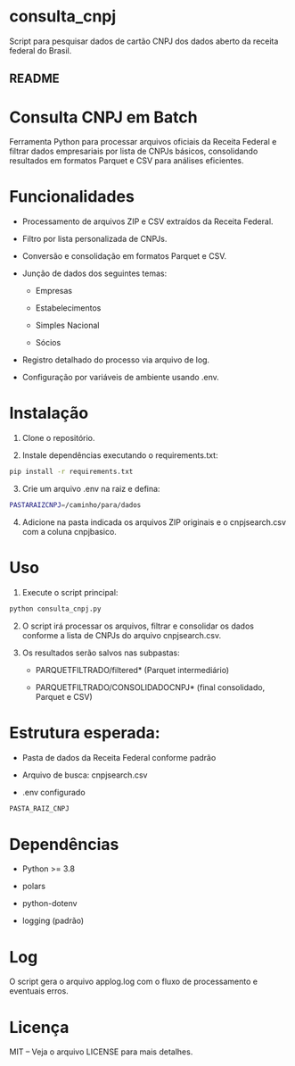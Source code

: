 # consulta_cnpj
Script para pesquisar dados de cartão CNPJ dos dados aberto da receita federal do Brasil.
## README
# Consulta CNPJ em Batch
Ferramenta Python para processar arquivos oficiais da Receita Federal e filtrar dados empresariais por lista de CNPJs básicos, consolidando resultados em formatos Parquet e CSV para análises eficientes.

# Funcionalidades
 * Processamento de arquivos ZIP e CSV extraídos da Receita Federal.

 * Filtro por lista personalizada de CNPJs.

 * Conversão e consolidação em formatos Parquet e CSV.

 * Junção de dados dos seguintes temas:

    - Empresas

    - Estabelecimentos

    - Simples Nacional

    - Sócios

* Registro detalhado do processo via arquivo de log.

* Configuração por variáveis de ambiente usando .env.

# Instalação
1. Clone o repositório.

2. Instale dependências executando o requirements.txt:
```bash
pip install -r requirements.txt
``` 

3. Crie um arquivo .env na raiz e defina:
```bash
PASTARAIZCNPJ=/caminho/para/dados
```

4. Adicione na pasta indicada os arquivos ZIP originais e o cnpjsearch.csv com a coluna cnpjbasico.

# Uso
1. Execute o script principal:
```bash
python consulta_cnpj.py
```

2. O script irá processar os arquivos, filtrar e consolidar os dados conforme a lista de CNPJs do arquivo cnpjsearch.csv.

3. Os resultados serão salvos nas subpastas:

    - PARQUETFILTRADO/filtered* (Parquet intermediário)

    - PARQUETFILTRADO/CONSOLIDADOCNPJ* (final consolidado, Parquet e CSV)

# Estrutura esperada:
 - Pasta de dados da Receita Federal conforme padrão

 - Arquivo de busca: cnpjsearch.csv

 - .env configurado
```bash
PASTA_RAIZ_CNPJ
```

# Dependências
 - Python >= 3.8

 - polars

 - python-dotenv

 - logging (padrão)

# Log
O script gera o arquivo applog.log com o fluxo de processamento e eventuais erros.

# Licença
MIT – Veja o arquivo LICENSE para mais detalhes.
